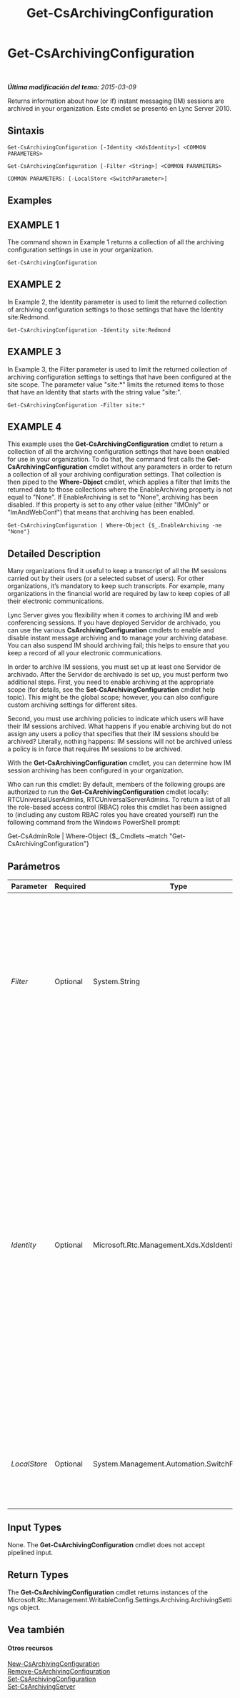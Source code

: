 ﻿---
title: Get-CsArchivingConfiguration
TOCTitle: Get-CsArchivingConfiguration
ms:assetid: e4951b81-2738-4cc2-87be-f8ee79da6c09
ms:mtpsurl: https://technet.microsoft.com/es-es/library/Gg399012(v=OCS.15)
ms:contentKeyID: 48276960
ms.date: 01/07/2017
mtps_version: v=OCS.15
ms.translationtype: HT
---

# Get-CsArchivingConfiguration

 

_**Última modificación del tema:** 2015-03-09_

Returns information about how (or if) instant messaging (IM) sessions are archived in your organization. Este cmdlet se presentó en Lync Server 2010.

## Sintaxis

    Get-CsArchivingConfiguration [-Identity <XdsIdentity>] <COMMON PARAMETERS>

    Get-CsArchivingConfiguration [-Filter <String>] <COMMON PARAMETERS>

    COMMON PARAMETERS: [-LocalStore <SwitchParameter>]

## Examples

## EXAMPLE 1

The command shown in Example 1 returns a collection of all the archiving configuration settings in use in your organization.

    Get-CsArchivingConfiguration

## EXAMPLE 2

In Example 2, the Identity parameter is used to limit the returned collection of archiving configuration settings to those settings that have the Identity site:Redmond.

    Get-CsArchivingConfiguration -Identity site:Redmond

## EXAMPLE 3

In Example 3, the Filter parameter is used to limit the returned collection of archiving configuration settings to settings that have been configured at the site scope. The parameter value "site:\*" limits the returned items to those that have an Identity that starts with the string value "site:".

    Get-CsArchivingConfiguration -Filter site:*

## EXAMPLE 4

This example uses the **Get-CsArchivingConfiguration** cmdlet to return a collection of all the archiving configuration settings that have been enabled for use in your organization. To do that, the command first calls the **Get-CsArchivingConfiguration** cmdlet without any parameters in order to return a collection of all your archiving configuration settings. That collection is then piped to the **Where-Object** cmdlet, which applies a filter that limits the returned data to those collections where the EnableArchiving property is not equal to "None". If EnableArchiving is set to "None", archiving has been disabled. If this property is set to any other value (either "IMOnly" or "ImAndWebConf") that means that archiving has been enabled.

    Get-CsArchivingConfiguration | Where-Object {$_.EnableArchiving -ne "None"}

## Detailed Description

Many organizations find it useful to keep a transcript of all the IM sessions carried out by their users (or a selected subset of users). For other organizations, it’s mandatory to keep such transcripts. For example, many organizations in the financial world are required by law to keep copies of all their electronic communications.

Lync Server gives you flexibility when it comes to archiving IM and web conferencing sessions. If you have deployed Servidor de archivado, you can use the various **CsArchivingConfiguration** cmdlets to enable and disable instant message archiving and to manage your archiving database. You can also suspend IM should archiving fail; this helps to ensure that you keep a record of all your electronic communications.

In order to archive IM sessions, you must set up at least one Servidor de archivado. After the Servidor de archivado is set up, you must perform two additional steps. First, you need to enable archiving at the appropriate scope (for details, see the **Set-CsArchivingConfiguration** cmdlet help topic). This might be the global scope; however, you can also configure custom archiving settings for different sites.

Second, you must use archiving policies to indicate which users will have their IM sessions archived. What happens if you enable archiving but do not assign any users a policy that specifies that their IM sessions should be archived? Literally, nothing happens: IM sessions will not be archived unless a policy is in force that requires IM sessions to be archived.

With the **Get-CsArchivingConfiguration** cmdlet, you can determine how IM session archiving has been configured in your organization.

Who can run this cmdlet: By default, members of the following groups are authorized to run the **Get-CsArchivingConfiguration** cmdlet locally: RTCUniversalUserAdmins, RTCUniversalServerAdmins. To return a list of all the role-based access control (RBAC) roles this cmdlet has been assigned to (including any custom RBAC roles you have created yourself) run the following command from the Windows PowerShell prompt:

Get-CsAdminRole | Where-Object {$\_.Cmdlets –match "Get-CsArchivingConfiguration"}

## Parámetros


<table>
<colgroup>
<col style="width: 25%" />
<col style="width: 25%" />
<col style="width: 25%" />
<col style="width: 25%" />
</colgroup>
<thead>
<tr class="header">
<th>Parameter</th>
<th>Required</th>
<th>Type</th>
<th>Description</th>
</tr>
</thead>
<tbody>
<tr class="odd">
<td><p><em>Filter</em></p></td>
<td><p>Optional</p></td>
<td><p>System.String</p></td>
<td><p>Enables you to use wildcard characters in order to return a collection (or collections) of archiving configuration settings. To return a collection of all the settings configured at the site scope, use this syntax: -Filter site:*. To return a collection of all the settings that have the string value &quot;Canada&quot; somewhere in their Identity (the only property you can filter on) use this syntax: -Filter &quot;*Canada*&quot;.</p></td>
</tr>
<tr class="even">
<td><p><em>Identity</em></p></td>
<td><p>Optional</p></td>
<td><p>Microsoft.Rtc.Management.Xds.XdsIdentity</p></td>
<td><p>Indicates the unique identifier for the collection of archiving settings you want to return. To refer to the global settings use this syntax: -Identity global. To refer to a collection configured at the site scope, use syntax similar to this: -Identity site:Redmond. To return information about the settings assigned to an individual Registrar pool use syntax: like this:</p>
<p>-Identity &quot;service:Registrar:atl-cs-001.litwareinc.com&quot;</p>
<p>Pool-level settings are available only in Lync Server 2013.</p>
<p>Note that you cannot use wildcards when specifying an Identity. If you need to use wildcards, then include the Filter parameter instead.</p>
<p>If this parameter is not specified, then the <strong>Get-CsArchivingConfiguration</strong> cmdlet returns a collection of all the archiving configuration settings in use in the organization.</p></td>
</tr>
<tr class="odd">
<td><p><em>LocalStore</em></p></td>
<td><p>Optional</p></td>
<td><p>System.Management.Automation.SwitchParameter</p></td>
<td><p>Retrieves the archiving configuration data from the local replica of the Almacén de administración central rather than from the Almacén de administración central itself.</p></td>
</tr>
</tbody>
</table>


## Input Types

None. The **Get-CsArchivingConfiguration** cmdlet does not accept pipelined input.

## Return Types

The **Get-CsArchivingConfiguration** cmdlet returns instances of the Microsoft.Rtc.Management.WritableConfig.Settings.Archiving.ArchivingSettings object.

## Vea también

#### Otros recursos

[New-CsArchivingConfiguration](new-csarchivingconfiguration.md)  
[Remove-CsArchivingConfiguration](remove-csarchivingconfiguration.md)  
[Set-CsArchivingConfiguration](set-csarchivingconfiguration.md)  
[Set-CsArchivingServer](set-csarchivingserver.md)

